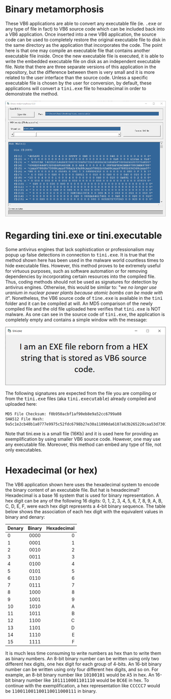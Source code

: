 # Binary metamorphosis

These VB6 applications are able to convert any executable file (ie. <kbd>.exe</kbd> or any type of file in fact) to VB6 source code which can be included back into a VB6 application. Once inserted into a new VB6 application, the source code can be used to completely restore the original executable file to disk in the same directory as the application that incorporates the code. The point here is that one may compile an executable file that contains another executable file inside. Once the new executable file is executed, it is able to write the embedded executable file on disk as an independent executable file. Note that there are three separate versions of this application in the repository, but the difference between them is very small and it is more related to the user interface than the source code. Unless a specific executable file is chosen by the user for conversion, by default, these applications will convert a <kbd>tini.exe</kbd> file to hexadecimal in order to demonstrate the method.

<img src="https://github.com/Gagniuc/Binary-metamorphosis/blob/main/img/1.png?raw=true" alt="Binary metamorphosis">

# Regarding tini.exe or tini.executable

Some antivirus engines that lack sophistication or professionalism may popup up false detections in connection to <kbd>tini.exe</kbd>. It is true that the method shown here has been used in the malware world countless times to hide executable files. However, this method proves to be extremely useful for virtuous purposes, such as software automation or for removing dependencies by incorporating certain resources into the compiled file. Thus, coding methods should not be used as signatures for detection by antivirus engines. Otherwise, this would be similar to: "<i>we no longer use uranium in nuclear power plants because atomic bombs can be made with it</i>". Nonetheless, the VB6 source code of <kbd>tine.exe</kbd> is available in the <kbd>tini</kbd> folder and it can be compiled at will. An MD5 comparison of the newly compiled file and the old file uploaded here verifies that <kbd>tini.exe</kbd> is NOT malware. As one can see in the source code of <kbd>tini.exe</kbd>, the application is completely empty and contains a simple window with the message:

<img src="https://github.com/Gagniuc/Binary-metamorphosis/blob/main/img/tini.png" alt="tini.exe">

The following signatures are expected from the file you are compiling or from the <kbd>tini.exe</kbd> files (aka <kbd>tini.executable</kbd>) already compiled and uploaded here:

```
MD5 File Checksum: f0b950acbf1af90eb8e9a52cc6799a08
SHA512 File Hash:  9a5c1e2cb40b1a0777e9975c52fdc6798b27e30a11090da6107a63b265220caa53d7301c10920d91033c05233bd25c65c216a1ca274eb98e429c63de453ec394
```

Note that tini.exe is a small file (16Kb) and it is used here for providing an exemplification by using smaller VB6 source code. However, one may use any executable file. Moreover, this method can embed any type of file, not only executables.


# Hexadecimal (or hex)

The VB6 application shown here uses the hexadecimal system to encode the binary content of an executable file. But hat is hexadecimal? Hexadecimal is a base 16 system that is used for binary representation. A hex digit can be any of the following 16 digits: 0, 1, 2, 3, 4, 5, 6, 7, 8, 9, A, B, C, D, E, F, were each hex digit represents a 4-bit binary sequence. The table below shows the association of each hex digit with the equivalent values in binary and denary:

| Denary | Binary | Hexadecimal |
| :---   |  :---: |     ---:    |
| 0      | 0000   | 0           |
| 1      | 0001   | 1           |
| 2      | 0010   | 2           |
| 3      | 0011   | 3           |
| 4      | 0100   | 4           |
| 5      | 0101   | 5           |
| 6      | 0110   | 6           |
| 7      | 0111   | 7           |
| 8      | 1000   | 8           |
| 9      | 1001   | 9           |
| 10     | 1010   | A           |
| 11     | 1011   | B           |
| 12     | 1100   | C           |
| 13     | 1101   | D           |
| 14     | 1110   | E           |
| 15     | 1111   | F           |

It is much less time consuming to write numbers as hex than to write them as binary numbers. An 8-bit binary number can be written using only two different hex digits, one hex digit for each group of 4-bits. An 16-bit binary number can be written using only four different hex digits, and so on. For example, an 8-bit binary number like <kbd>10100101</kbd> would be <kbd>A5</kbd> in hex. An 16-bit binary number like <kbd>1011110001101110</kbd> would be <kbd>BC6E</kbd> in hex. To continue with the exemplification, a hex representation like <kbd>CCCCC7</kbd> would be <kbd>110011001100110011000111</kbd> in binary.
